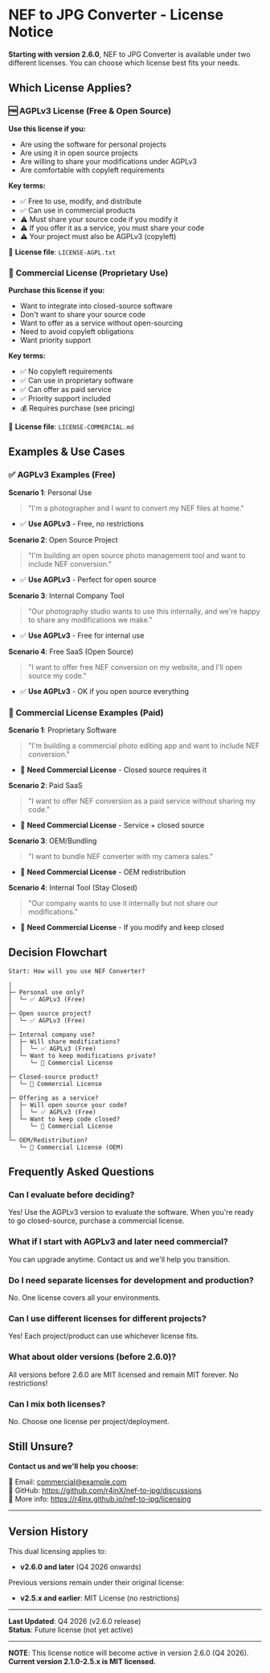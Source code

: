 # NEF to JPG Converter - License Notice

**Starting with version 2.6.0**, NEF to JPG Converter is available under two different licenses. You can choose which license best fits your needs.

## Which License Applies?

### 🆓 AGPLv3 License (Free & Open Source)

**Use this license if you:**
- Are using the software for personal projects
- Are using it in open source projects
- Are willing to share your modifications under AGPLv3
- Are comfortable with copyleft requirements

**Key terms:**
- ✅ Free to use, modify, and distribute
- ✅ Can use in commercial products
- ⚠️ Must share your source code if you modify it
- ⚠️ If you offer it as a service, you must share your code
- ⚠️ Your project must also be AGPLv3 (copyleft)

📄 **License file**: `LICENSE-AGPL.txt`

### 💼 Commercial License (Proprietary Use)

**Purchase this license if you:**
- Want to integrate into closed-source software
- Don't want to share your source code
- Want to offer as a service without open-sourcing
- Need to avoid copyleft obligations
- Want priority support

**Key terms:**
- ✅ No copyleft requirements
- ✅ Can use in proprietary software
- ✅ Can offer as paid service
- ✅ Priority support included
- 💰 Requires purchase (see pricing)

📄 **License file**: `LICENSE-COMMERCIAL.md`

## Examples & Use Cases

### ✅ AGPLv3 Examples (Free)

**Scenario 1**: Personal Use
> "I'm a photographer and I want to convert my NEF files at home."
- ✅ **Use AGPLv3** - Free, no restrictions

**Scenario 2**: Open Source Project
> "I'm building an open source photo management tool and want to include NEF conversion."
- ✅ **Use AGPLv3** - Perfect for open source

**Scenario 3**: Internal Company Tool
> "Our photography studio wants to use this internally, and we're happy to share any modifications we make."
- ✅ **Use AGPLv3** - Free for internal use

**Scenario 4**: Free SaaS (Open Source)
> "I want to offer free NEF conversion on my website, and I'll open source my code."
- ✅ **Use AGPLv3** - OK if you open source everything

### 💼 Commercial License Examples (Paid)

**Scenario 1**: Proprietary Software
> "I'm building a commercial photo editing app and want to include NEF conversion."
- 💼 **Need Commercial License** - Closed source requires it

**Scenario 2**: Paid SaaS
> "I want to offer NEF conversion as a paid service without sharing my code."
- 💼 **Need Commercial License** - Service + closed source

**Scenario 3**: OEM/Bundling
> "I want to bundle NEF converter with my camera sales."
- 💼 **Need Commercial License** - OEM redistribution

**Scenario 4**: Internal Tool (Stay Closed)
> "Our company wants to use it internally but not share our modifications."
- 💼 **Need Commercial License** - If you modify and keep closed

## Decision Flowchart

```
Start: How will you use NEF Converter?

│
├─ Personal use only?
│  └─ ✅ AGPLv3 (Free)
│
├─ Open source project?
│  └─ ✅ AGPLv3 (Free)
│
├─ Internal company use?
│  ├─ Will share modifications? 
│  │  └─ ✅ AGPLv3 (Free)
│  └─ Want to keep modifications private?
│     └─ 💼 Commercial License
│
├─ Closed-source product?
│  └─ 💼 Commercial License
│
├─ Offering as a service?
│  ├─ Will open source your code?
│  │  └─ ✅ AGPLv3 (Free)
│  └─ Want to keep code closed?
│     └─ 💼 Commercial License
│
└─ OEM/Redistribution?
   └─ 💼 Commercial License (OEM)
```

## Frequently Asked Questions

### Can I evaluate before deciding?
Yes! Use the AGPLv3 version to evaluate the software. When you're ready to go closed-source, purchase a commercial license.

### What if I start with AGPLv3 and later need commercial?
You can upgrade anytime. Contact us and we'll help you transition.

### Do I need separate licenses for development and production?
No. One license covers all your environments.

### Can I use different licenses for different projects?
Yes! Each project/product can use whichever license fits.

### What about older versions (before 2.6.0)?
All versions before 2.6.0 are MIT licensed and remain MIT forever. No restrictions!

### Can I mix both licenses?
No. Choose one license per project/deployment.

## Still Unsure?

**Contact us and we'll help you choose:**

📧 Email: commercial@example.com  
💬 GitHub: https://github.com/r4inX/nef-to-jpg/discussions  
📖 More info: https://r4inx.github.io/nef-to-jpg/licensing

---

## Version History

This dual licensing applies to:
- **v2.6.0 and later** (Q4 2026 onwards)

Previous versions remain under their original license:
- **v2.5.x and earlier**: MIT License (no restrictions)

---

**Last Updated**: Q4 2026 (v2.6.0 release)  
**Status**: Future license (not yet active)

---

**NOTE**: This license notice will become active in version 2.6.0 (Q4 2026).  
**Current version 2.1.0-2.5.x is MIT licensed.**
